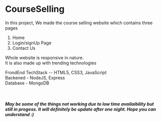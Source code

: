 # CourseSelling

In this project, We made the course selling website which contains three pages <br>
1) Home <br>
2) Login/signUp Page<br>
3) Contact Us<br>

Whole website is responsive in nature. <br>
It is also made up with trending technologies<br>

FrondEnd TechStack -- HTML5, CSS3, JavaScript <br>
Backened - NodeJS, Express <br>
Database - MongoDB

<br>


##### May be some of the things not working due to low time availaibility but still in progess. It will definitely be update after one night. Hope you can understand :)

